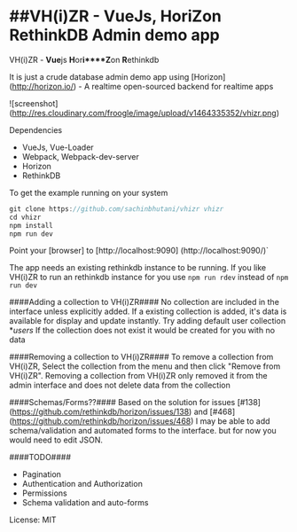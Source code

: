 ##VH(i)ZR - VueJs, HoriZon RethinkDB Admin demo app
====
VH(i)ZR - **Vue**js **H**or**i****Z**on **R**ethinkdb

It is just a crude database admin demo app using [Horizon] (http://horizon.io/) - A realtime open-sourced backend for realtime apps

![screenshot] (http://res.cloudinary.com/froogle/image/upload/v1464335352/vhizr.png)

Dependencies
* VueJs, Vue-Loader
* Webpack, Webpack-dev-server
* Horizon
* RethinkDB

To get the example running on your system
```javascript
git clone https://github.com/sachinbhutani/vhizr vhizr
cd vhizr
npm install
npm run dev
```
Point your [browser] to [http://localhost:9090] (http://localhost:9090/)`

The app needs an existing rethinkdb instance to be running.
If you like VH(i)ZR to run an rethinkdb instance for you
use `npm run rdev` instead of  `npm run dev`

####Adding a collection to VH(i)ZR####
No collection are included in the interface unless explicitly added.
If a existing collection is added, it's data is available for display and update instantly.
Try adding default user collection **users*
If the collection does not exist it would be created for you with no data

####Removing a collection to VH(i)ZR####
To remove a collection from VH(i)ZR, Select the collection from the menu and then click
"Remove from VH(i)ZR".
Removing a collection from VH(i)ZR only removed it from the admin interface and
does not delete data from the collection

####Schemas/Forms??####
Based on the solution for issues [#138] (https://github.com/rethinkdb/horizon/issues/138) and [#468] (https://github.com/rethinkdb/horizon/issues/468)
I may be able to add schema/validation and automated forms to the interface.
but for now you would need to edit JSON.


####TODO####
* Pagination
* Authentication and Authorization
* Permissions
* Schema validation and auto-forms

License: MIT
